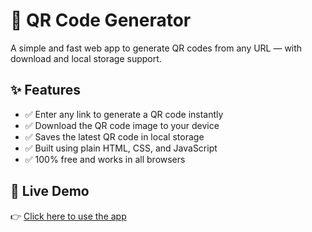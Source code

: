# 🔗 QR Code Generator

A simple and fast web app to generate QR codes from any URL — with download and local storage support.



## ✨ Features

- ✅ Enter any link to generate a QR code instantly
- ✅ Download the QR code image to your device
- ✅ Saves the latest QR code in local storage
- ✅ Built using plain HTML, CSS, and JavaScript
- ✅ 100% free and works in all browsers

## 🚀 Live Demo

👉 [Click here to use the app](https://aadi2306.github.io/qr-code-gen-banna/)
